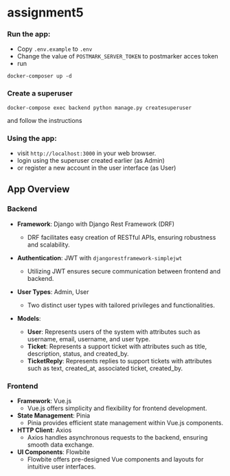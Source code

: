 # assignment5

### Run the app:

- Copy `.env.example` to `.env`
- Change the value of `POSTMARK_SERVER_TOKEN` to postmarker acces token
- run 
```shell
docker-composer up -d
```
### Create a superuser

```shell
docker-compose exec backend python manage.py createsuperuser
```
and follow the instructions

### Using the app:

- visit `http://localhost:3000` in your web browser.
- login using the superuser created earlier (as Admin)
- or register a new account in the user interface (as User)



## App Overview

### Backend

-   **Framework**: Django with Django Rest Framework (DRF)
    -   DRF facilitates easy creation of RESTful APIs, ensuring robustness and scalability.
-   **Authentication**: JWT with `djangorestframework-simplejwt`
    -   Utilizing JWT ensures secure communication between frontend and backend.
-   **User Types**: Admin, User
    -   Two distinct user types with tailored privileges and functionalities.
- **Models**:

	-   **User**: Represents users of the system with attributes such as username, email, username, and user type.
	-   **Ticket**: Represents a support ticket with attributes such as title, description, status, and created_by.
	-   **TicketReply**: Represents replies to support tickets with attributes such as text, created_at, associated ticket, created_by.
### Frontend

-   **Framework**: Vue.js
    -   Vue.js offers simplicity and flexibility for frontend development.
-   **State Management**: Pinia
    -   Pinia provides efficient state management within Vue.js components.
-   **HTTP Client**: Axios
    -   Axios handles asynchronous requests to the backend, ensuring smooth data exchange.
-   **UI Components**: Flowbite
    -   Flowbite offers pre-designed Vue components and layouts for intuitive user interfaces.

